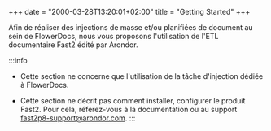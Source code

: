 +++
date = "2000-03-28T13:20:01+02:00"
title = "Getting Started"
+++

Afin de réaliser des injections de masse et/ou planifiées de document au sein de FlowerDocs, 
nous vous proposons l'utilisation de l'ETL documentaire Fast2 édité par Arondor.

:::info

* Cette section ne concerne que l'utilisation de la tâche d'injection dédiée à FlowerDocs. 

* Cette section ne décrit pas comment installer, configurer le produit Fast2. Pour cela, réferez-vous à la documentation ou au support fast2p8-support@arondor.com.
:::
